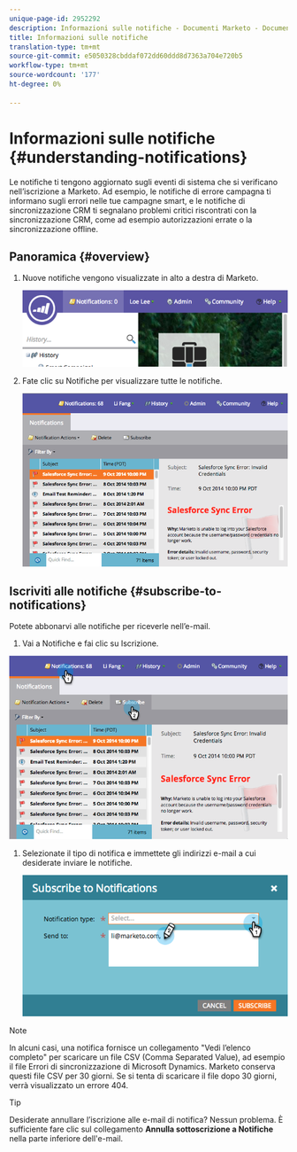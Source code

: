 ```yaml
---
unique-page-id: 2952292
description: Informazioni sulle notifiche - Documenti Marketo - Documentazione prodotto
title: Informazioni sulle notifiche
translation-type: tm+mt
source-git-commit: e5050328cbddaf072dd60ddd8d7363a704e720b5
workflow-type: tm+mt
source-wordcount: '177'
ht-degree: 0%

---
```



# Informazioni sulle notifiche {#understanding-notifications}

Le notifiche ti tengono aggiornato sugli eventi di sistema che si verificano nell’iscrizione a Marketo. Ad esempio, le notifiche di errore campagna ti informano sugli errori nelle tue campagne smart, e le notifiche di sincronizzazione CRM ti segnalano problemi critici riscontrati con la sincronizzazione CRM, come ad esempio autorizzazioni errate o la sincronizzazione offline.

## Panoramica {#overview}

1. Nuove notifiche vengono visualizzate in alto a destra di Marketo.

   ![](assets/image2014-10-10-11-3a32-3a48.png)

1. Fate clic su Notifiche per visualizzare tutte le notifiche.

   ![](assets/image2014-10-10-11-3a55-3a44.png)

## Iscriviti alle notifiche {#subscribe-to-notifications}

Potete abbonarvi alle notifiche per riceverle nell’e-mail.

1. Vai a Notifiche e fai clic su Iscrizione.

![](assets/image2014-10-10-12-3a3-3a29.png)

1. Selezionate il tipo di notifica e immettete gli indirizzi e-mail a cui desiderate inviare le notifiche.

   ![](assets/image2014-10-10-13-3a0-3a37.png)

>[!NOTE]
>
>In alcuni casi, una notifica fornisce un collegamento &quot;Vedi l’elenco completo&quot; per scaricare un file CSV (Comma Separated Value), ad esempio il file Errori di sincronizzazione di Microsoft Dynamics. Marketo conserva questi file CSV per 30 giorni. Se si tenta di scaricare il file dopo 30 giorni, verrà visualizzato un errore 404.

>[!TIP]
>
>Desiderate annullare l’iscrizione alle e-mail di notifica? Nessun problema. È sufficiente fare clic sul collegamento **Annulla sottoscrizione a Notifiche** nella parte inferiore dell&#39;e-mail.
